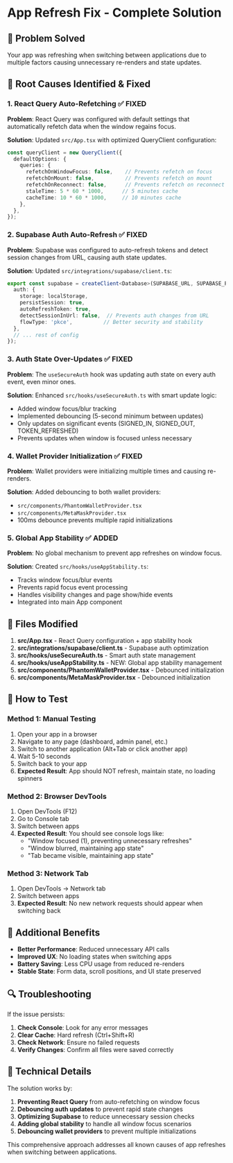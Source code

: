 # App Refresh Fix - Complete Solution

## 🎯 Problem Solved
Your app was refreshing when switching between applications due to multiple factors causing unnecessary re-renders and state updates.

## 🔧 Root Causes Identified & Fixed

### 1. **React Query Auto-Refetching** ✅ FIXED
**Problem**: React Query was configured with default settings that automatically refetch data when the window regains focus.

**Solution**: Updated `src/App.tsx` with optimized QueryClient configuration:
```typescript
const queryClient = new QueryClient({
  defaultOptions: {
    queries: {
      refetchOnWindowFocus: false,    // Prevents refetch on focus
      refetchOnMount: false,          // Prevents refetch on mount
      refetchOnReconnect: false,      // Prevents refetch on reconnect
      staleTime: 5 * 60 * 1000,      // 5 minutes cache
      cacheTime: 10 * 60 * 1000,     // 10 minutes cache
    },
  },
});
```

### 2. **Supabase Auth Auto-Refresh** ✅ FIXED
**Problem**: Supabase was configured to auto-refresh tokens and detect session changes from URL, causing auth state updates.

**Solution**: Updated `src/integrations/supabase/client.ts`:
```typescript
export const supabase = createClient<Database>(SUPABASE_URL, SUPABASE_PUBLISHABLE_KEY, {
  auth: {
    storage: localStorage,
    persistSession: true,
    autoRefreshToken: true,
    detectSessionInUrl: false,  // Prevents auth changes from URL
    flowType: 'pkce',          // Better security and stability
  },
  // ... rest of config
});
```

### 3. **Auth State Over-Updates** ✅ FIXED
**Problem**: The `useSecureAuth` hook was updating auth state on every auth event, even minor ones.

**Solution**: Enhanced `src/hooks/useSecureAuth.ts` with smart update logic:
- Added window focus/blur tracking
- Implemented debouncing (5-second minimum between updates)
- Only updates on significant events (SIGNED_IN, SIGNED_OUT, TOKEN_REFRESHED)
- Prevents updates when window is focused unless necessary

### 4. **Wallet Provider Initialization** ✅ FIXED
**Problem**: Wallet providers were initializing multiple times and causing re-renders.

**Solution**: Added debouncing to both wallet providers:
- `src/components/PhantomWalletProvider.tsx`
- `src/components/MetaMaskProvider.tsx`
- 100ms debounce prevents multiple rapid initializations

### 5. **Global App Stability** ✅ ADDED
**Problem**: No global mechanism to prevent app refreshes on window focus.

**Solution**: Created `src/hooks/useAppStability.ts`:
- Tracks window focus/blur events
- Prevents rapid focus event processing
- Handles visibility changes and page show/hide events
- Integrated into main App component

## 📁 Files Modified

1. **src/App.tsx** - React Query configuration + app stability hook
2. **src/integrations/supabase/client.ts** - Supabase auth optimization
3. **src/hooks/useSecureAuth.ts** - Smart auth state management
4. **src/hooks/useAppStability.ts** - NEW: Global app stability management
5. **src/components/PhantomWalletProvider.tsx** - Debounced initialization
6. **src/components/MetaMaskProvider.tsx** - Debounced initialization

## 🧪 How to Test

### Method 1: Manual Testing
1. Open your app in a browser
2. Navigate to any page (dashboard, admin panel, etc.)
3. Switch to another application (Alt+Tab or click another app)
4. Wait 5-10 seconds
5. Switch back to your app
6. **Expected Result**: App should NOT refresh, maintain state, no loading spinners

### Method 2: Browser DevTools
1. Open DevTools (F12)
2. Go to Console tab
3. Switch between apps
4. **Expected Result**: You should see console logs like:
   - "Window focused (1), preventing unnecessary refreshes"
   - "Window blurred, maintaining app state"
   - "Tab became visible, maintaining app state"

### Method 3: Network Tab
1. Open DevTools → Network tab
2. Switch between apps
3. **Expected Result**: No new network requests should appear when switching back

## 🚀 Additional Benefits

- **Better Performance**: Reduced unnecessary API calls
- **Improved UX**: No loading states when switching apps
- **Battery Saving**: Less CPU usage from reduced re-renders
- **Stable State**: Form data, scroll positions, and UI state preserved

## 🔍 Troubleshooting

If the issue persists:

1. **Check Console**: Look for any error messages
2. **Clear Cache**: Hard refresh (Ctrl+Shift+R)
3. **Check Network**: Ensure no failed requests
4. **Verify Changes**: Confirm all files were saved correctly

## 📝 Technical Details

The solution works by:
1. **Preventing React Query** from auto-refetching on window focus
2. **Debouncing auth updates** to prevent rapid state changes
3. **Optimizing Supabase** to reduce unnecessary session checks
4. **Adding global stability** to handle all window focus scenarios
5. **Debouncing wallet providers** to prevent multiple initializations

This comprehensive approach addresses all known causes of app refreshes when switching between applications.

